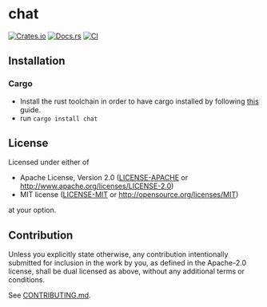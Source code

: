 # chat

[![Crates.io](https://img.shields.io/crates/v/chat.svg)](https://crates.io/crates/chat)
[![Docs.rs](https://docs.rs/chat/badge.svg)](https://docs.rs/chat)
[![CI](https://github.com/will-we/chat/workflows/CI/badge.svg)](https://github.com/will-we/chat/actions)

## Installation

### Cargo

* Install the rust toolchain in order to have cargo installed by following
  [this](https://www.rust-lang.org/tools/install) guide.
* run `cargo install chat`

## License

Licensed under either of

 * Apache License, Version 2.0
   ([LICENSE-APACHE](LICENSE-APACHE) or http://www.apache.org/licenses/LICENSE-2.0)
 * MIT license
   ([LICENSE-MIT](LICENSE-MIT) or http://opensource.org/licenses/MIT)

at your option.

## Contribution

Unless you explicitly state otherwise, any contribution intentionally submitted
for inclusion in the work by you, as defined in the Apache-2.0 license, shall be
dual licensed as above, without any additional terms or conditions.

See [CONTRIBUTING.md](CONTRIBUTING.md).
